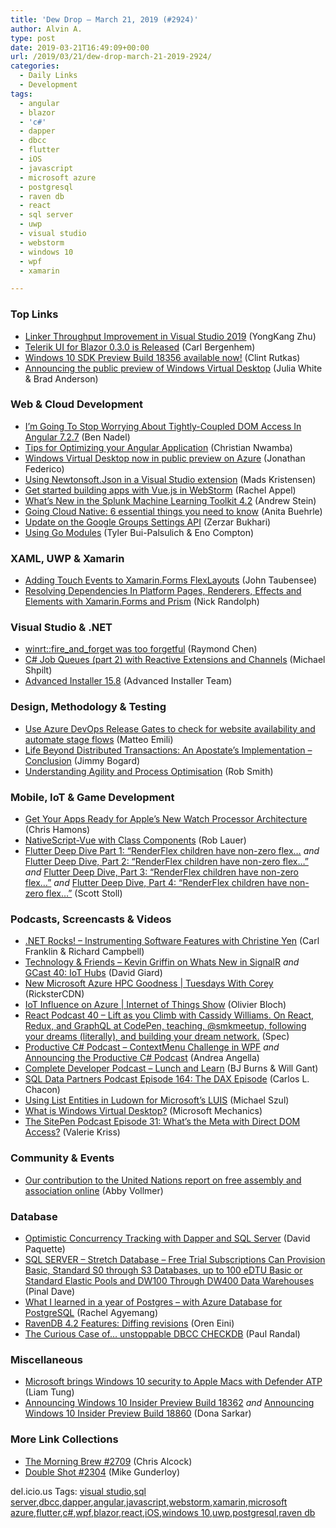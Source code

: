 ```yaml
---
title: 'Dew Drop – March 21, 2019 (#2924)'
author: Alvin A.
type: post
date: 2019-03-21T16:49:09+00:00
url: /2019/03/21/dew-drop-march-21-2019-2924/
categories:
  - Daily Links
  - Development
tags:
  - angular
  - blazor
  - 'c#'
  - dapper
  - dbcc
  - flutter
  - iOS
  - javascript
  - microsoft azure
  - postgresql
  - raven db
  - react
  - sql server
  - uwp
  - visual studio
  - webstorm
  - windows 10
  - wpf
  - xamarin

---
```

### <a name="top"></a>Top Links

  * <a href="https://devblogs.microsoft.com/cppblog/linker-throughput-improvement-in-visual-studio-2019/" target="_blank" rel="noopener noreferrer">Linker Throughput Improvement in Visual Studio 2019</a> (YongKang Zhu)
  * <a href="https://www.telerik.com/blogs/telerik-ui-for-blazor-0-3-0-is-released" target="_blank" rel="noopener noreferrer">Telerik UI for Blazor 0.3.0 is Released</a> (Carl Bergenhem)
  * <a href="https://blogs.windows.com/buildingapps/2019/03/20/windows-10-sdk-preview-build-18356-available-now/?WT.mc_id=DX_MVP4025064" target="_blank" rel="noopener noreferrer">Windows 10 SDK Preview Build 18356 available now!</a> (Clint Rutkas)
  * <a href="https://www.microsoft.com/en-us/microsoft-365/blog/2019/03/21/windows-virtual-desktop-public-preview/" target="_blank" rel="noopener noreferrer">Announcing the public preview of Windows Virtual Desktop</a> (Julia White & Brad Anderson)



### <a name="web"></a>Web & Cloud Development

  * <a href="https://www.bennadel.com/blog/3585-i-m-going-to-stop-worrying-about-tightly-coupled-dom-access-in-angular-7-2-7.htm" target="_blank" rel="noopener noreferrer">I&#8217;m Going To Stop Worrying About Tightly-Coupled DOM Access In Angular 7.2.7</a> (Ben Nadel)
  * <a href="https://www.telerik.com/blogs/tips-for-optimizing-your-angular-application" target="_blank" rel="noopener noreferrer">Tips for Optimizing your Angular Application</a> (Christian Nwamba)
  * <a href="https://azure.microsoft.com/blog/windows-virtual-desktop-now-in-public-preview-on-azure/" target="_blank" rel="noopener noreferrer">Windows Virtual Desktop now in public preview on Azure</a> (Jonathan Federico)
  * <a href="https://devblogs.microsoft.com/visualstudio/using-newtonsoft-json-in-a-visual-studio-extension/" target="_blank" rel="noopener noreferrer">Using Newtonsoft.Json in a Visual Studio extension</a> (Mads Kristensen)
  * <a href="https://blog.jetbrains.com/webstorm/2019/03/get-started-building-apps-with-vue-js-in-webstorm/" target="_blank" rel="noopener noreferrer">Get started building apps with Vue.js in WebStorm</a> (Rachel Appel)
  * <a href="https://www.splunk.com/blog/2019/03/20/what-s-new-in-the-splunk-machine-learning-toolkit-4-2.html" target="_blank" rel="noopener noreferrer">What’s New in the Splunk Machine Learning Toolkit 4.2</a> (Andrew Stein)
  * <a href="https://www.weave.works/blog/going-cloud-native-6-essential-things-you-need-to-know" target="_blank" rel="noopener noreferrer">Going Cloud Native: 6 essential things you need to know</a> (Anita Buehrle)
  * <a href="http://feedproxy.google.com/~r/GDBcode/~3/AFcm5DKcLAU/update-on-google-groups-settings-api.html" target="_blank" rel="noopener noreferrer">Update on the Google Groups Settings API</a> (Zerzar Bukhari)
  * <a href="https://blog.golang.org/using-go-modules" target="_blank" rel="noopener noreferrer">Using Go Modules</a> (Tyler Bui-Palsulich & Eno Compton)



### <a name="silverlight"></a>XAML, UWP & Xamarin

  * <a href="https://taubensee.net/adding-touch-events-to-flexlayouts/" target="_blank" rel="noopener noreferrer">Adding Touch Events to Xamarin.Forms FlexLayouts</a> (John Taubensee)
  * <a href="http://feedproxy.google.com/~r/NicksNetTravels/~3/87p-sATFj7k/post.aspx" target="_blank" rel="noopener noreferrer">Resolving Dependencies In Platform Pages, Renderers, Effects and Elements with Xamarin.Forms and Prism</a> (Nick Randolph)



### <a name="dotnet"></a>Visual Studio & .NET

  * <a href="https://devblogs.microsoft.com/oldnewthing/20190320-00/?p=102345" target="_blank" rel="noopener noreferrer">winrt::fire_and_forget was too forgetful</a> (Raymond Chen)
  * <a href="https://michaelscodingspot.com/c-job-queues-with-reactive-extensions-and-channels/" target="_blank" rel="noopener noreferrer">C# Job Queues (part 2) with Reactive Extensions and Channels</a> (Michael Shpilt)
  * <a href="https://www.advancedinstaller.com/release-15.8.html" target="_blank" rel="noopener noreferrer">Advanced Installer 15.8</a> (Advanced Installer Team)



### <a name="design"></a>Design, Methodology & Testing

  * <a href="http://feedproxy.google.com/~r/MattsAlmSpace/~3/pzzhSZKpYas/use-azure-devops-release-gates-to-check.html" target="_blank" rel="noopener noreferrer">Use Azure DevOps Release Gates to check for website availability and automate stage flows</a> (Matteo Emili)
  * <a href="http://feedproxy.google.com/~r/GrabBagOfT/~3/MGj_YoydNjs/" target="_blank" rel="noopener noreferrer">Life Beyond Distributed Transactions: An Apostate&#8217;s Implementation &#8211; Conclusion</a> (Jimmy Bogard)
  * <a href="https://blog.scottlogic.com/2019/03/21/understanding-agility-and-process-optimisation.html" target="_blank" rel="noopener noreferrer">Understanding Agility and Process Optimisation</a> (Rob Smith)



### <a name="mobile"></a>Mobile, IoT & Game Development

  * <a href="https://blog.xamarin.com/apple-new-processor-architecture/" target="_blank" rel="noopener noreferrer">Get Your Apps Ready for Apple’s New Watch Processor Architecture</a> (Chris Hamons)
  * <a href="https://www.nativescript.org/blog/nativescript-vue-with-class-components" target="_blank" rel="noopener noreferrer">NativeScript-Vue with Class Components</a> (Rob Lauer)
  * <a href="https://medium.com/flutter-community/flutter-deep-dive-part-1-renderflex-children-have-non-zero-flex-e25ffcf7c272?source=rss----86fb29d7cc6a---4" target="_blank" rel="noopener noreferrer">Flutter Deep Dive Part 1: “RenderFlex children have non-zero flex…</a> _and_ <a href="https://medium.com/flutter-community/flutter-deep-dive-part-2-renderflex-children-have-non-zero-flex-230dd2a970c7?source=rss----86fb29d7cc6a---4" target="_blank" rel="noopener noreferrer">Flutter Deep Dive, Part 2: “RenderFlex children have non-zero flex…”</a> _and_ <a href="https://medium.com/flutter-community/flutter-deep-dive-part-3-renderflex-children-have-non-zero-flex-5e5b9f15735?source=rss----86fb29d7cc6a---4" target="_blank" rel="noopener noreferrer">Flutter Deep Dive, Part 3: “RenderFlex children have non-zero flex…”</a> _and_ <a href="https://medium.com/flutter-community/flutter-deep-dive-part-4-renderflex-children-have-non-zero-flex-77734ca0b5c?source=rss----86fb29d7cc6a---4" target="_blank" rel="noopener noreferrer">Flutter Deep Dive, Part 4: “RenderFlex children have non-zero flex…”</a> (Scott Stoll)



### <a name="podcasts"></a>Podcasts, Screencasts & Videos

  * <a href="http://www.dotnetrocks.com/default.aspx?ShowNum=1627" target="_blank" rel="noopener noreferrer">.NET Rocks! &#8211; Instrumenting Software Features with Christine Yen</a> (Carl Franklin & Richard Campbell)
  * <a href="http://DavidGiard.com/2019/03/18/KevinGriffinOnWhatsNewInSignalR.aspx" target="_blank" rel="noopener noreferrer">Technology & Friends &#8211; Kevin Griffin on Whats New in SignalR</a> _and_ <a href="http://DavidGiard.com/2019/03/21/GCast40IoTHubs.aspx" target="_blank" rel="noopener noreferrer">GCast 40: IoT Hubs</a> (David Giard)
  * <a href="https://channel9.msdn.com/Shows/Tuesdays-With-Corey/New-Microsoft-Azure-HPC-Goodness?WT.mc_id=DX_MVP4025064" target="_blank" rel="noopener noreferrer">New Microsoft Azure HPC Goodness | Tuesdays With Corey</a> (RicksterCDN)
  * <a href="https://channel9.msdn.com/Shows/Internet-of-Things-Show/IoT-Influence-on-Azure?WT.mc_id=DX_MVP4025064" target="_blank" rel="noopener noreferrer">IoT Influence on Azure | Internet of Things Show</a> (Olivier Bloch)
  * <a href="http://reactpodcast.com/40" target="_blank" rel="noopener noreferrer">React Podcast 40 &#8211; Lift as you Climb with Cassidy Williams. On React, Redux, and GraphQL at CodePen, teaching, @smkmeetup, following your dreams (literally), and building your dream network.</a> (Spec)
  * <a href="https://anchor.fm/productivecsharp/episodes/ContextMenu-Challenge-in-WPF-e3db9s" target="_blank" rel="noopener noreferrer">Productive C# Podcast &#8211; ContextMenu Challenge in WPF</a> _and_ <a href="https://www.productivecsharp.com/2019/03/announcing-the-productive-csharp-podcast/" target="_blank" rel="noopener noreferrer">Announcing the Productive C# Podcast</a> (Andrea Angella)
  * <a href="https://completedeveloperpodcast.com/episode-188/?utm_source=rss&utm_medium=rss&utm_campaign=episode-188" target="_blank" rel="noopener noreferrer">Complete Developer Podcast &#8211; Lunch and Learn</a> (BJ Burns & Will Gant)
  * <a href="http://sqldatapartners.com/2019/03/20/episode-164-the-dax-episode/" target="_blank" rel="noopener noreferrer">SQL Data Partners Podcast Episode 164: The DAX Episode</a> (Carlos L. Chacon)
  * <a href="http://www.youtube.com/watch?v=bDNW5aTdZd4" target="_blank" rel="noopener noreferrer">Using List Entities in Ludown for Microsoft&#8217;s LUIS</a> (Michael Szul)
  * <a href="http://www.youtube.com/watch?v=30dOLcZ4_9U" target="_blank" rel="noopener noreferrer">What is Windows Virtual Desktop?</a> (Microsoft Mechanics)
  * <a href="https://www.sitepen.com/blog/episode-31-whats-the-meta-with-direct-dom-access/" target="_blank" rel="noopener noreferrer">The SitePen Podcast Episode 31: What’s the Meta with Direct DOM Access?</a> (Valerie Kriss)



### <a name="events"></a>Community & Events

  * <a href="https://github.blog/2019-03-20-our-contribution-to-the-united-nations-report-on-free-assembly-and-association-online/" target="_blank" rel="noopener noreferrer">Our contribution to the United Nations report on free assembly and association online</a> (Abby Vollmer)



### <a name="sql"></a>Database

  * <a href="http://aspnetmonsters.com/2019/03/2019-03-20-optimistic-concurrency-tracking-with-dapper-and-sql-server/" target="_blank" rel="noopener noreferrer">Optimistic Concurrency Tracking with Dapper and SQL Server</a> (David Paquette)
  * <a href="https://blog.sqlauthority.com/2019/03/21/sql-server-stretch-database-free-trial-subscriptions-can-provision-basic-standard-s0-through-s3-databases-up-to-100-edtu-basic-or-standard-elastic-pools-and-dw100-through-dw400-data-warehouses/" target="_blank" rel="noopener noreferrer">SQL SERVER – Stretch Database – Free Trial Subscriptions Can Provision Basic, Standard S0 through S3 Databases, up to 100 eDTU Basic or Standard Elastic Pools and DW100 Through DW400 Data Warehouses</a> (Pinal Dave)
  * <a href="https://cloudblogs.microsoft.com/opensource/2019/03/20/postgres-learnings-azure-database-for-postgresql/" target="_blank" rel="noopener noreferrer">What I learned in a year of Postgres – with Azure Database for PostgreSQL</a> (Rachel Agyemang)
  * <a href="http://feedproxy.google.com/~r/AyendeRahien/~3/DKEzXDMBxxU/ravendb-4-2-features-diffing-revisions" target="_blank" rel="noopener noreferrer">RavenDB 4.2 Features: Diffing revisions</a> (Oren Eini)
  * <a href="http://feedproxy.google.com/~r/PaulSRandal/~3/rr6iEvTxt6g/" target="_blank" rel="noopener noreferrer">The Curious Case of… unstoppable DBCC CHECKDB</a> (Paul Randal)



### <a name="misc"></a>Miscellaneous

  * <a href="https://www.zdnet.com/article/microsoft-brings-windows-10-security-to-apple-macs-with-defender-atp/#ftag=RSSbaffb68" target="_blank" rel="noopener noreferrer">Microsoft brings Windows 10 security to Apple Macs with Defender ATP</a> (Liam Tung)
  * <a href="https://blogs.windows.com/windowsexperience/2019/03/20/announcing-windows-10-insider-preview-build-18362/?WT.mc_id=DX_MVP4025064" target="_blank" rel="noopener noreferrer">Announcing Windows 10 Insider Preview Build 18362</a> _and_ <a href="https://blogs.windows.com/windowsexperience/2019/03/20/announcing-windows-10-insider-preview-build-18860/?WT.mc_id=DX_MVP4025064" target="_blank" rel="noopener noreferrer">Announcing Windows 10 Insider Preview Build 18860</a> (Dona Sarkar)



### <a name="links"></a>More Link Collections

  * <a href="http://feedproxy.google.com/~r/ReflectivePerspective/~3/_rN35MbZ8wc/" target="_blank" rel="noopener noreferrer">The Morning Brew #2709</a> (Chris Alcock)
  * <a href="https://afreshcup.com/home/2019/03/21/double-shot-2304.html" target="_blank" rel="noopener noreferrer">Double Shot #2304</a> (Mike Gunderloy)



<div class="wlWriterEditableSmartContent" id="scid:77ECF5F8-D252-44F5-B4EB-D463C5396A79:df225b38-5aa1-4aa3-bcb6-798d27334380" style="margin: 0px; padding: 0px; float: none; display: inline;">
  del.icio.us Tags: <a href="http://del.icio.us/popular/visual+studio" rel="tag">visual studio</a>,<a href="http://del.icio.us/popular/sql+server" rel="tag">sql server</a>,<a href="http://del.icio.us/popular/dbcc" rel="tag">dbcc</a>,<a href="http://del.icio.us/popular/dapper" rel="tag">dapper</a>,<a href="http://del.icio.us/popular/angular" rel="tag">angular</a>,<a href="http://del.icio.us/popular/javascript" rel="tag">javascript</a>,<a href="http://del.icio.us/popular/webstorm" rel="tag">webstorm</a>,<a href="http://del.icio.us/popular/xamarin" rel="tag">xamarin</a>,<a href="http://del.icio.us/popular/microsoft+azure" rel="tag">microsoft azure</a>,<a href="http://del.icio.us/popular/flutter" rel="tag">flutter</a>,<a href="http://del.icio.us/popular/c%23" rel="tag">c#</a>,<a href="http://del.icio.us/popular/wpf" rel="tag">wpf</a>,<a href="http://del.icio.us/popular/blazor" rel="tag">blazor</a>,<a href="http://del.icio.us/popular/react" rel="tag">react</a>,<a href="http://del.icio.us/popular/iOS" rel="tag">iOS</a>,<a href="http://del.icio.us/popular/windows+10" rel="tag">windows 10</a>,<a href="http://del.icio.us/popular/uwp" rel="tag">uwp</a>,<a href="http://del.icio.us/popular/postgresql" rel="tag">postgresql</a>,<a href="http://del.icio.us/popular/raven+db" rel="tag">raven db</a>
</div>